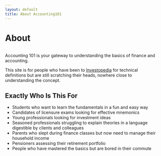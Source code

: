 ```yaml
---
layout: default
title: About Accounting101
---
```


<div class="post">
	<h1 class="pageTitle">About</h1>
	<img src="{{ '/assets/img/touring.jpg' }}" alt="">
	<p class="intro">Accounting 101 is your gateway to understanding the basics of finance and accounting.</p>
	<p>This site is for people who have been to <a href="http://investopedia.com">Investopedia</a> for technical definitions but are still scratching their heads, nowhere close to understanding the concept.
</p>
	<h2>Exactly Who Is This For</h2>
	<ul>
		<li>Students who want to learn the fundamentals in a fun and easy way</li>
  		<li>Candidates of licensure exams looking for effective mnemonics</li>
  		<li>Young professionals looking for investment ideas</li>
  		<li>Seasoned professionals struggling to explain theories in a language digestible by clients and colleagues</li>
      <li>Parents who slept during finance classes but now need to manage their household income</li>
  		<li>Pensioners assessing their retirement portfolio</li>
  		<li>People who have mastered the basics but are bored in their commute</li>
  	</ul>
</div>
